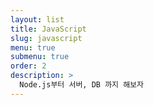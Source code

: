 ```yaml
---
layout: list
title: JavaScript
slug: javascript
menu: true
submenu: true
order: 2
description: >
  Node.js부터 서버, DB 까지 해보자
---
```

